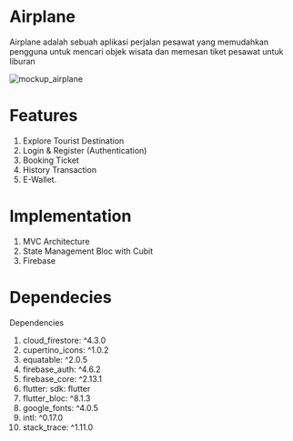 # Airplane
Airplane adalah sebuah aplikasi perjalan pesawat yang memudahkan pengguna untuk mencari objek wisata dan memesan tiket pesawat untuk liburan


![mockup_airplane](https://github.com/riofahlevi/airplane/assets/34447144/744767ed-786b-4f46-9fcf-c41be0beca1a)




# Features

 1. Explore Tourist Destination
 2. Login & Register (Authentication)
 3. Booking Ticket
 4. History Transaction
 5. E-Wallet.

# Implementation
 1. MVC Architecture
 2. State Management Bloc with Cubit
 3. Firebase

# Dependecies
Dependencies
 1. cloud_firestore: ^4.3.0
 2. cupertino_icons: ^1.0.2
 3. equatable: ^2.0.5
 4. firebase_auth: ^4.6.2
 5. firebase_core: ^2.13.1
 6. flutter:
    sdk: flutter
 7. flutter_bloc: ^8.1.3
 8. google_fonts: ^4.0.5
 9. intl: ^0.17.0
 10. stack_trace: ^1.11.0


